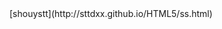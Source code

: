 <!doctype html>
<html>
	<head>
		<meta charset="UTF-8">
	</head>
	<body>
		[shouystt](http://sttdxx.github.io/HTML5/ss.html)
	</body>
</html>
